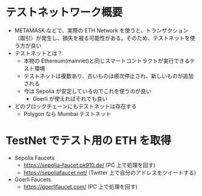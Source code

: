 # テストネットワーク概要

- METAMASK などで、実際の ETH Network を使うと、トランザクション（取引）が発生し、損失を被る可能性がある。そのため、テストネットを使う方が良い
- テストネットとは？
  - 本物の Ethereum(mainnet)と同じスマートコントラクトが実行できるテスト環境
  - テストネットは複数あり、古いものは順次停止され、新しいものが追加される
  - 今は Sepolia が安定しているのでこれを使うのが良い
    - Goerli が使えればそれでも良い
- どのブロックチェーンにもテストネットは存在する
  - Polygon なら Mumbai テストネット

# TestNet でテスト用の ETH を取得

- Sepolia Faucets
  - https://sepolia-faucet.pk910.de/ (PC 上で処理を回す)
  - https://sepoliafaucet.net/ (Twitter 上で自分のアドレスをツイートする)
- Goerli Faucets
  - https://goerlifaucet.com/ (PC 上で処理を回す)
